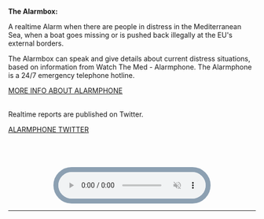 
<!-- <img :src="$withBase('/upload/wtm.png')" style="  margin-left: auto;
margin-right: auto;max-width:1024px; display: block;">
   -->


**The Alarmbox:**  

A realtime Alarm when there are people in distress in the Mediterranean Sea, when a boat goes missing or is pushed back illegally at the EU's external borders.

The Alarmbox can speak and give details about current distress situations, based on information from Watch The Med - Alarmphone. The Alarmphone is a 24/7 emergency telephone hotline. 

<div class="button-container">
<a class="button"
    href="/Alarm-Box/Info"
    target="_blank"
    rel="noopener noreferrer">
    MORE INFO ABOUT ALARMPHONE
    
</a>
</div>

<br/>

Realtime reports are published on Twitter.


<div class="tweeter-button-container">
<a class="tweeter-button"
    href="https://twitter.com/alarm_phone"
    target="_blank"
    rel="noopener noreferrer">
    ALARMPHONE TWITTER
</a>
</div>
<br/>



<br/>
 
<br/>
<br/> 
<audio style="border:10px solid #8ca0b2;
              border-radius: 50px;
              margin-left: auto;
              margin-right: auto;
              display: block;"
       controls muted>>
  <source src="/upload/ALARM-BOX.wav" type="audio/wav">
</audio>

___
<!-- **The Project was realized with the support of** 

Alarmphone, Odai Alali, Marie Gerwing, Prof. Dennis Paul, prof. Ralf bäcker, Mo Askar

**Thank you!** -->
